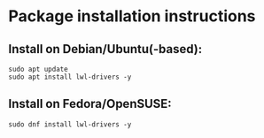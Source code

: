 # Package installation instructions

## Install on Debian/Ubuntu(-based):
```
sudo apt update
sudo apt install lwl-drivers -y
```

## Install on Fedora/OpenSUSE:
```
sudo dnf install lwl-drivers -y
```
